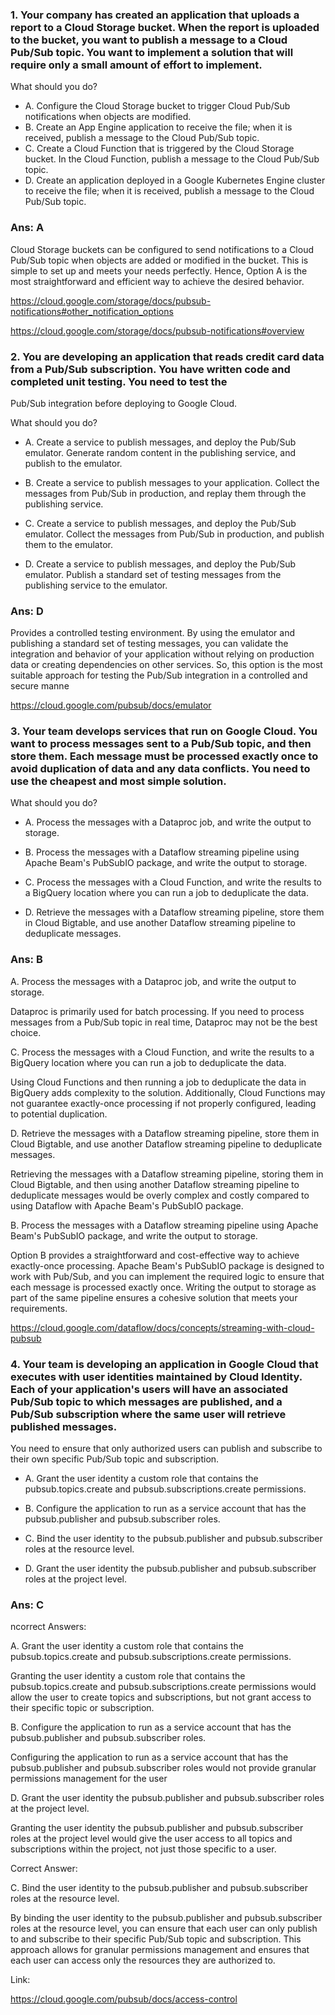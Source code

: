 ### 1. Your company has created an application that uploads a report to a Cloud Storage bucket. When the report is uploaded to the bucket, you want to publish a message to a Cloud Pub/Sub topic. You want to implement a solution that will require only a small amount of effort to implement.

What should you do?

- A. Configure the Cloud Storage bucket to trigger Cloud Pub/Sub notifications when objects are modified.
- B. Create an App Engine application to receive the file; when it is received, publish a message to the Cloud Pub/Sub topic.
- C. Create a Cloud Function that is triggered by the Cloud Storage bucket. In the Cloud Function, publish a message to the Cloud Pub/Sub topic.
- D. Create an application deployed in a Google Kubernetes Engine cluster to receive the file; when it is received, publish a message to the Cloud Pub/Sub topic.

### Ans: A

Cloud Storage buckets can be configured to send notifications to a Cloud Pub/Sub topic when objects are added or modified in the bucket. This is simple to set up and meets your needs perfectly. Hence, Option A is the most straightforward and efficient way to achieve the desired behavior.

https://cloud.google.com/storage/docs/pubsub-notifications#other_notification_options

https://cloud.google.com/storage/docs/pubsub-notifications#overview

### 2. You are developing an application that reads credit card data from a Pub/Sub subscription. You have written code and completed unit testing. You need to test the
Pub/Sub integration before deploying to Google Cloud.

What should you do?

- A. Create a service to publish messages, and deploy the Pub/Sub emulator. Generate random content in the publishing service, and publish to the emulator.

- B. Create a service to publish messages to your application. Collect the messages from Pub/Sub in production, and replay them through the publishing service.

- C. Create a service to publish messages, and deploy the Pub/Sub emulator. Collect the messages from Pub/Sub in production, and publish them to the emulator.

- D. Create a service to publish messages, and deploy the Pub/Sub emulator. Publish a standard set of testing messages from the publishing service to the emulator.

### Ans: D

Provides a controlled testing environment. By using the emulator and publishing a standard set of testing messages, you can validate the integration and behavior of your application without relying on production data or creating dependencies on other services. So, this option is the most suitable approach for testing the Pub/Sub integration in a controlled and secure manne

https://cloud.google.com/pubsub/docs/emulator

### 3. Your team develops services that run on Google Cloud. You want to process messages sent to a Pub/Sub topic, and then store them. Each message must be processed exactly once to avoid duplication of data and any data conflicts. You need to use the cheapest and most simple solution.

What should you do?

- A. Process the messages with a Dataproc job, and write the output to storage.

- B. Process the messages with a Dataflow streaming pipeline using Apache Beam's PubSubIO package, and write the output to storage.

- C. Process the messages with a Cloud Function, and write the results to a BigQuery location where you can run a job to deduplicate the data.

- D. Retrieve the messages with a Dataflow streaming pipeline, store them in Cloud Bigtable, and use another Dataflow streaming pipeline to deduplicate messages.

### Ans: B

A. Process the messages with a Dataproc job, and write the output to storage.

Dataproc is primarily used for batch processing. If you need to process messages from a Pub/Sub topic in real time, Dataproc may not be the best choice.



C. Process the messages with a Cloud Function, and write the results to a BigQuery location where you can run a job to deduplicate the data.

Using Cloud Functions and then running a job to deduplicate the data in BigQuery adds complexity to the solution. Additionally, Cloud Functions may not guarantee exactly-once processing if not properly configured, leading to potential duplication.

D. Retrieve the messages with a Dataflow streaming pipeline, store them in Cloud Bigtable, and use another Dataflow streaming pipeline to deduplicate messages.

Retrieving the messages with a Dataflow streaming pipeline, storing them in Cloud Bigtable, and then using another Dataflow streaming pipeline to deduplicate messages would be overly complex and costly compared to using Dataflow with Apache Beam's PubSubIO package.


B. Process the messages with a Dataflow streaming pipeline using Apache Beam's PubSubIO package, and write the output to storage.

Option B provides a straightforward and cost-effective way to achieve exactly-once processing. Apache Beam's PubSubIO package is designed to work with Pub/Sub, and you can implement the required logic to ensure that each message is processed exactly once. Writing the output to storage as part of the same pipeline ensures a cohesive solution that meets your requirements.

https://cloud.google.com/dataflow/docs/concepts/streaming-with-cloud-pubsub

### 4. Your team is developing an application in Google Cloud that executes with user identities maintained by Cloud Identity. Each of your application's users will have an associated Pub/Sub topic to which messages are published, and a Pub/Sub subscription where the same user will retrieve published messages.

You need to ensure that only authorized users can publish and subscribe to their own specific Pub/Sub topic and subscription.

-   A. Grant the user identity a custom role that contains the pubsub.topics.create and pubsub.subscriptions.create permissions.

- B. Configure the application to run as a service account that has the pubsub.publisher and pubsub.subscriber roles.

- C. Bind the user identity to the pubsub.publisher and pubsub.subscriber roles at the resource level.

- D. Grant the user identity the pubsub.publisher and pubsub.subscriber roles at the project level.

### Ans: C

ncorrect Answers:

A. Grant the user identity a custom role that contains the pubsub.topics.create and pubsub.subscriptions.create permissions.

Granting the user identity a custom role that contains the pubsub.topics.create and pubsub.subscriptions.create permissions would allow the user to create topics and subscriptions, but not grant access to their specific topic or subscription.

B. Configure the application to run as a service account that has the pubsub.publisher and pubsub.subscriber roles.

Configuring the application to run as a service account that has the pubsub.publisher and pubsub.subscriber roles would not provide granular permissions management for the user

D. Grant the user identity the pubsub.publisher and pubsub.subscriber roles at the project level.

Granting the user identity the pubsub.publisher and pubsub.subscriber roles at the project level would give the user access to all topics and subscriptions within the project, not just those specific to a user.



Correct Answer:

C. Bind the user identity to the pubsub.publisher and pubsub.subscriber roles at the resource level.

By binding the user identity to the pubsub.publisher and pubsub.subscriber roles at the resource level, you can ensure that each user can only publish to and subscribe to their specific Pub/Sub topic and subscription. This approach allows for granular permissions management and ensures that each user can access only the resources they are authorized to.



Link:

https://cloud.google.com/pubsub/docs/access-control




